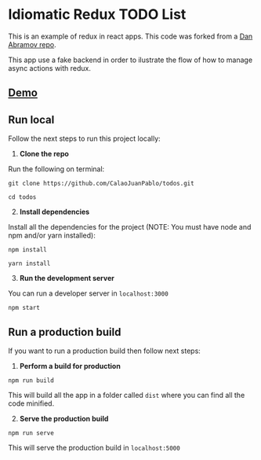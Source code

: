 # Idiomatic Redux TODO List

This is an example of redux in react apps. This code was forked from a [Dan Abramov repo](https://github.com/gaearon/todos).

This app use a fake backend in order to ilustrate the flow of how to manage async actions with redux.

## [Demo](https://xenodochial-morse-bacef2.netlify.com)

## Run local

Follow the next steps to run this project locally:
1. **Clone the repo**

Run the following on terminal:

```git clone https://github.com/CalaoJuanPablo/todos.git```

```cd todos```

2. **Install dependencies**

Install all the dependencies for the project (NOTE: You must have node and npm and/or yarn installed):

```npm install```

```yarn install```

3. **Run the development server**

You can run a developer server in `localhost:3000`

```npm start```

## Run a production build

If you want to run a production build then follow next steps:

1. **Perform a build for production**

```npm run build```

This will build all the app in a folder called `dist` where you can find all the code minified.

2. **Serve the production build**

`npm run serve`

This will serve the production build in `localhost:5000`